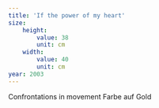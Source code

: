 ```yaml
---
title: 'If the power of my heart'
size:
    height:
        value: 38
        unit: cm
    width:
        value: 40
        unit: cm
year: 2003
---
```


Confrontations in movement
Farbe auf Gold